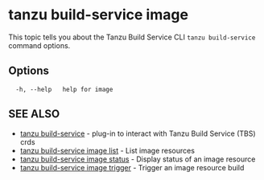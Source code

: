 # tanzu build-service image

This topic tells you about the Tanzu Build Service CLI `tanzu build-service` command options.

## Options

```console
  -h, --help   help for image
```

## SEE ALSO

* [tanzu build-service](tanzu_build-service.hbs.md)	 - plug-in to interact with Tanzu Build Service (TBS) crds
* [tanzu build-service image list](tanzu_build-service_image_list.hbs.md)	 - List image resources
* [tanzu build-service image status](tanzu_build-service_image_status.hbs.md)	 - Display status of an image resource
* [tanzu build-service image trigger](tanzu_build-service_image_trigger.hbs.md)	 - Trigger an image resource build
